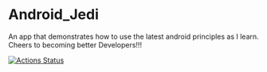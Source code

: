 # Android_Jedi
An app that demonstrates how to use the latest android principles as I learn. Cheers to becoming better Developers!!!

[![Actions Status](https://github.com/codejunk1e/Android_Jedi/workflows/android-master/badge.svg)](https://github.com/codejunk1e/Android_Jedi/actions)
